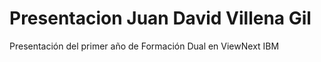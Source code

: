 # Presentacion Juan David Villena Gil 
Presentación del primer año de Formación Dual en ViewNext IBM
